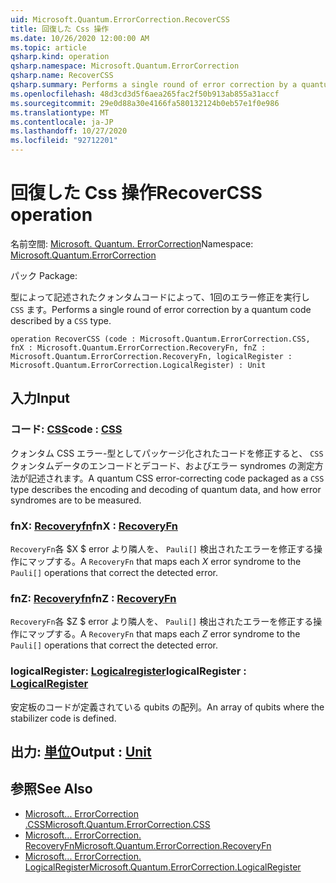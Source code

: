 ```yaml
---
uid: Microsoft.Quantum.ErrorCorrection.RecoverCSS
title: 回復した Css 操作
ms.date: 10/26/2020 12:00:00 AM
ms.topic: article
qsharp.kind: operation
qsharp.namespace: Microsoft.Quantum.ErrorCorrection
qsharp.name: RecoverCSS
qsharp.summary: Performs a single round of error correction by a quantum code described by a `CSS` type.
ms.openlocfilehash: 48d3cd3d5f6aea265fac2f50b913ab855a31accf
ms.sourcegitcommit: 29e0d88a30e4166fa580132124b0eb57e1f0e986
ms.translationtype: MT
ms.contentlocale: ja-JP
ms.lasthandoff: 10/27/2020
ms.locfileid: "92712201"
---
```

# <a name="recovercss-operation"></a><span data-ttu-id="c795d-102">回復した Css 操作</span><span class="sxs-lookup"><span data-stu-id="c795d-102">RecoverCSS operation</span></span>

<span data-ttu-id="c795d-103">名前空間: [Microsoft. Quantum. ErrorCorrection](xref:Microsoft.Quantum.ErrorCorrection)</span><span class="sxs-lookup"><span data-stu-id="c795d-103">Namespace: [Microsoft.Quantum.ErrorCorrection](xref:Microsoft.Quantum.ErrorCorrection)</span></span>

<span data-ttu-id="c795d-104">パック [](https://nuget.org/packages/)</span><span class="sxs-lookup"><span data-stu-id="c795d-104">Package: [](https://nuget.org/packages/)</span></span>


<span data-ttu-id="c795d-105">型によって記述されたクォンタムコードによって、1回のエラー修正を実行し `CSS` ます。</span><span class="sxs-lookup"><span data-stu-id="c795d-105">Performs a single round of error correction by a quantum code described by a `CSS` type.</span></span>

```qsharp
operation RecoverCSS (code : Microsoft.Quantum.ErrorCorrection.CSS, fnX : Microsoft.Quantum.ErrorCorrection.RecoveryFn, fnZ : Microsoft.Quantum.ErrorCorrection.RecoveryFn, logicalRegister : Microsoft.Quantum.ErrorCorrection.LogicalRegister) : Unit
```


## <a name="input"></a><span data-ttu-id="c795d-106">入力</span><span class="sxs-lookup"><span data-stu-id="c795d-106">Input</span></span>

### <a name="code--css"></a><span data-ttu-id="c795d-107">コード: [CSS](xref:Microsoft.Quantum.ErrorCorrection.CSS)</span><span class="sxs-lookup"><span data-stu-id="c795d-107">code : [CSS](xref:Microsoft.Quantum.ErrorCorrection.CSS)</span></span>

<span data-ttu-id="c795d-108">クォンタム CSS エラー-型としてパッケージ化されたコードを修正すると、 `CSS` クォンタムデータのエンコードとデコード、およびエラー syndromes の測定方法が記述されます。</span><span class="sxs-lookup"><span data-stu-id="c795d-108">A quantum CSS error-correcting code packaged as a `CSS` type describes the encoding and decoding of quantum data, and how error syndromes are to be measured.</span></span>


### <a name="fnx--recoveryfn"></a><span data-ttu-id="c795d-109">fnX: [Recoveryfn](xref:Microsoft.Quantum.ErrorCorrection.RecoveryFn)</span><span class="sxs-lookup"><span data-stu-id="c795d-109">fnX : [RecoveryFn](xref:Microsoft.Quantum.ErrorCorrection.RecoveryFn)</span></span>

<span data-ttu-id="c795d-110">`RecoveryFn`各 $X $ error より隣人を、 `Pauli[]` 検出されたエラーを修正する操作にマップする。</span><span class="sxs-lookup"><span data-stu-id="c795d-110">A `RecoveryFn` that maps each $X$ error syndrome to the `Pauli[]` operations that correct the detected error.</span></span>


### <a name="fnz--recoveryfn"></a><span data-ttu-id="c795d-111">fnZ: [Recoveryfn](xref:Microsoft.Quantum.ErrorCorrection.RecoveryFn)</span><span class="sxs-lookup"><span data-stu-id="c795d-111">fnZ : [RecoveryFn](xref:Microsoft.Quantum.ErrorCorrection.RecoveryFn)</span></span>

<span data-ttu-id="c795d-112">`RecoveryFn`各 $Z $ error より隣人を、 `Pauli[]` 検出されたエラーを修正する操作にマップする。</span><span class="sxs-lookup"><span data-stu-id="c795d-112">A `RecoveryFn` that maps each $Z$ error syndrome to the `Pauli[]` operations that correct the detected error.</span></span>


### <a name="logicalregister--logicalregister"></a><span data-ttu-id="c795d-113">logicalRegister: [Logicalregister](xref:Microsoft.Quantum.ErrorCorrection.LogicalRegister)</span><span class="sxs-lookup"><span data-stu-id="c795d-113">logicalRegister : [LogicalRegister](xref:Microsoft.Quantum.ErrorCorrection.LogicalRegister)</span></span>

<span data-ttu-id="c795d-114">安定板のコードが定義されている qubits の配列。</span><span class="sxs-lookup"><span data-stu-id="c795d-114">An array of qubits where the stabilizer code is defined.</span></span>



## <a name="output--unit"></a><span data-ttu-id="c795d-115">出力: [単位](xref:microsoft.quantum.lang-ref.unit)</span><span class="sxs-lookup"><span data-stu-id="c795d-115">Output : [Unit](xref:microsoft.quantum.lang-ref.unit)</span></span>



## <a name="see-also"></a><span data-ttu-id="c795d-116">参照</span><span class="sxs-lookup"><span data-stu-id="c795d-116">See Also</span></span>

- [<span data-ttu-id="c795d-117">Microsoft... ErrorCorrection .CSS</span><span class="sxs-lookup"><span data-stu-id="c795d-117">Microsoft.Quantum.ErrorCorrection.CSS</span></span>](xref:Microsoft.Quantum.ErrorCorrection.CSS)
- [<span data-ttu-id="c795d-118">Microsoft... ErrorCorrection. RecoveryFn</span><span class="sxs-lookup"><span data-stu-id="c795d-118">Microsoft.Quantum.ErrorCorrection.RecoveryFn</span></span>](xref:Microsoft.Quantum.ErrorCorrection.RecoveryFn)
- [<span data-ttu-id="c795d-119">Microsoft... ErrorCorrection. LogicalRegister</span><span class="sxs-lookup"><span data-stu-id="c795d-119">Microsoft.Quantum.ErrorCorrection.LogicalRegister</span></span>](xref:Microsoft.Quantum.ErrorCorrection.LogicalRegister)